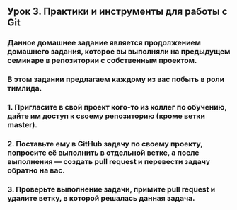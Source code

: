 ## Урок 3. Практики и инструменты для работы с Git
### Данное домашнее задание является продолжением домашнего задания, которое вы выполняли на предыдущем семинаре в репозитории с собственным проектом.

### В этом задании предлагаем каждому из вас побыть в роли тимлида.

### 1. Пригласите в свой проект кого-то из коллег по обучению, дайте им доступ к своему репозиторию (кроме ветки master).

### 2. Поставьте ему в GitHub задачу по своему проекту, попросите её выполнить в отдельной ветке, а после выполнения — создать pull request и перевести задачу обратно на вас.

### 3. Проверьте выполнение задачи, примите pull request и удалите ветку, в которой решалась данная задача.
